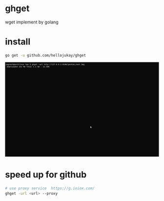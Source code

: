 # ghget
wget implement by golang

# install 
```bash
go get -u github.com/hellojukay/ghget
```

![demo](demo.gif)

# speed up for github
```bash
# use proxy service  https://g.ioiox.com/
ghget -url <url> --proxy
```
